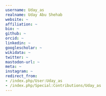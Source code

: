 ```yaml
---
username: Uday_as
realname: Uday Abu Shehab
website: ~
affiliation: ~
bio: ~
github: ~
orcid: ~
linkedin: ~
googlescholar: ~
wikidata: ~
twitter: ~
mastodon-url: ~
meta: ~
instagram: ~
redirect_from:
- /index.php/User:Uday_as
- /index.php/Special:Contributions/Uday_as
---
```

